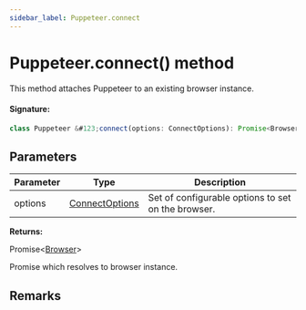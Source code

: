 ```yaml
---
sidebar_label: Puppeteer.connect
---
```


# Puppeteer.connect() method

This method attaches Puppeteer to an existing browser instance.

#### Signature:

```typescript
class Puppeteer &#123;connect(options: ConnectOptions): Promise<Browser>;&#125;
```

## Parameters

| Parameter | Type                                            | Description                                        |
| --------- | ----------------------------------------------- | -------------------------------------------------- |
| options   | [ConnectOptions](./puppeteer.connectoptions.md) | Set of configurable options to set on the browser. |

**Returns:**

Promise&lt;[Browser](./puppeteer.browser.md)&gt;

Promise which resolves to browser instance.

## Remarks
